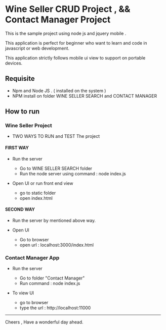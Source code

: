 # Wine Seller CRUD Project , &&  Contact Manager Project 

This is the sample project using node js and jquery mobile . 

This application is perfect for beginner who want to learn and code in javascript or web development. 

This application strictly follows mobile ui view to support on portable devices. 

## Requisite

- Npm and Node JS . ( installed on the system ) 
- NPM install on folder WINE SELLER SEARCH and  CONTACT MANAGER

## How to run 

### Wine Seller Project 
 - TWO WAYS TO RUN and TEST The project 
 
 #### FIRST WAY 
  - Run the server  
    - Go to WINE SELLER SEARCH folder 
    - Run the node server using command : node index.js 
    
  - Open UI or run front end view 
    - go to static folder 
    - open index.html
    
 #### SECOND WAY 
  - Run the server by mentioned above way. 
  
  - Open UI 
    - Go to browser 
    - open url : localhost:3000/index.html
    
 
 ### Contact Manager App  

  - Run the server 
    - Go to folder "Contact Manager" 
    - Run command : node index.js 
    
  - To view UI 
    - go to browser  
    - type the url : http://localhost:11000
    
  
--------------------------------------------------------------------------

Cheers , Have a wonderful day ahead. 


  
